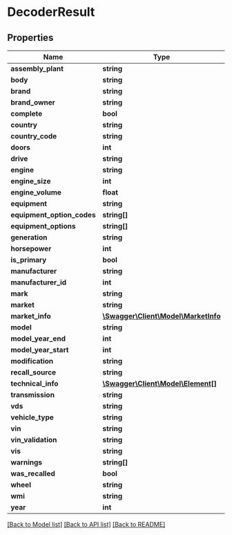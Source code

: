 # DecoderResult

## Properties
Name | Type | Description | Notes
------------ | ------------- | ------------- | -------------
**assembly_plant** | **string** |  | [optional] 
**body** | **string** |  | [optional] 
**brand** | **string** |  | [optional] 
**brand_owner** | **string** |  | [optional] 
**complete** | **bool** |  | [optional] 
**country** | **string** |  | [optional] 
**country_code** | **string** |  | [optional] 
**doors** | **int** |  | [optional] 
**drive** | **string** |  | [optional] 
**engine** | **string** |  | [optional] 
**engine_size** | **int** |  | [optional] 
**engine_volume** | **float** |  | [optional] 
**equipment** | **string** |  | [optional] 
**equipment_option_codes** | **string[]** |  | [optional] 
**equipment_options** | **string[]** |  | [optional] 
**generation** | **string** |  | [optional] 
**horsepower** | **int** |  | [optional] 
**is_primary** | **bool** |  | [optional] 
**manufacturer** | **string** |  | [optional] 
**manufacturer_id** | **int** |  | [optional] 
**mark** | **string** |  | [optional] 
**market** | **string** |  | [optional] 
**market_info** | [**\Swagger\Client\Model\MarketInfo**](MarketInfo.md) |  | [optional] 
**model** | **string** |  | [optional] 
**model_year_end** | **int** |  | [optional] 
**model_year_start** | **int** |  | [optional] 
**modification** | **string** |  | [optional] 
**recall_source** | **string** |  | [optional] 
**technical_info** | [**\Swagger\Client\Model\Element[]**](Element.md) |  | [optional] 
**transmission** | **string** |  | [optional] 
**vds** | **string** |  | [optional] 
**vehicle_type** | **string** |  | [optional] 
**vin** | **string** |  | [optional] 
**vin_validation** | **string** |  | [optional] 
**vis** | **string** |  | [optional] 
**warnings** | **string[]** |  | [optional] 
**was_recalled** | **bool** |  | [optional] 
**wheel** | **string** |  | [optional] 
**wmi** | **string** |  | [optional] 
**year** | **int** |  | [optional] 

[[Back to Model list]](../README.md#documentation-for-models) [[Back to API list]](../README.md#documentation-for-api-endpoints) [[Back to README]](../README.md)


